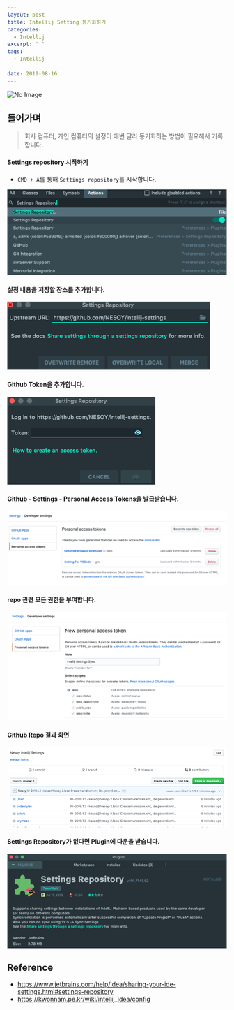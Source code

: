 ```yaml
---
layout: post
title: Intellij Setting 동기화하기
categories:
  - Intellij
excerpt: ' '
tags:
  - Intellij

date: 2019-08-16
---
```


![No Image](/assets/logo/Intellij.png)

## 들어가며
> 회사 컴퓨터, 개인 컴퓨터의 설정이 매번 달라 동기화하는 방법이 필요해서 기록합니다.


#### Settings repository 시작하기
- `CMD + A`를 통해 `Settings repository`를 시작합니다.

![](/assets/posts/img/2019-08-16-20-41-09.png)


#### 설정 내용을 저장할 장소를 추가합니다.

![](/assets/posts/img/2019-08-16-20-42-49.png)

#### Github Token을 추가합니다.

![](/assets/posts/img/2019-08-16-20-43-41.png)


#### Github - Settings - Personal Access Tokens을 발급받습니다.

![](/assets/posts/img/2019-08-16-20-44-30.png)


#### repo 관련 모든 권한을 부여합니다.

![](/assets/posts/img/2019-08-16-20-44-53.png)


#### Github Repo 결과 화면
![](/assets/posts/img/2019-08-16-20-50-47.png)


#### Settings Repository가 없다면 Plugin에 다운을 받습니다.

![](/assets/posts/img/2019-08-16-20-51-44.png)

## Reference
- <https://www.jetbrains.com/help/idea/sharing-your-ide-settings.html#settings-repository>
- <https://kwonnam.pe.kr/wiki/intellij_idea/config>